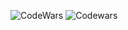 
![CodeWars](https://www.codewars.com/users/MolotkovD/badges/large)
![Codewars](https://github.r2v.ch/codewars?user=MolotkovD&stroke=%ff0000)
